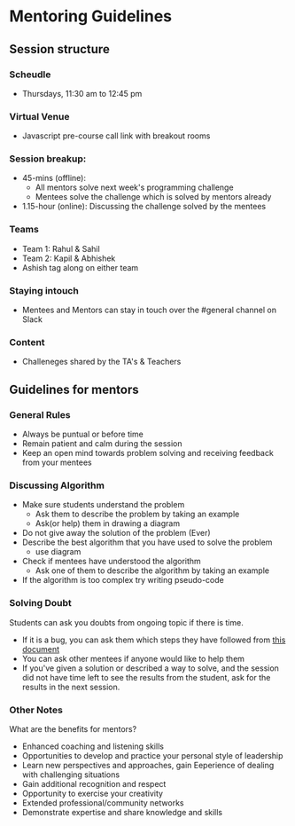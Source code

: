 # Mentoring Guidelines

## Session structure
### Scheudle
- Thursdays, 11:30 am to 12:45 pm

### Virtual Venue
- Javascript pre-course call link with breakout rooms

### Session breakup:
- 45-mins (offline): 
    - All mentors solve next week's programming challenge
    - Mentees solve the challenge which is solved by mentors already
- 1.15-hour (online): Discussing the challenge solved by the mentees

### Teams
- Team 1: Rahul & Sahil
- Team 2: Kapil & Abhishek
- Ashish tag along on either team

### Staying intouch
- Mentees and Mentors can stay in touch over the #general channel on Slack

### Content
- Challeneges shared by the TA's & Teachers

## Guidelines for mentors
### General Rules
- Always be puntual or before time
- Remain patient and calm during the session
- Keep an open mind towards problem solving and receiving feedback from your mentees

### Discussing Algorithm
- Make sure students understand the problem 
    - Ask them to describe the problem by taking an example
    - Ask(or help) them in drawing a diagram
- Do not give away the solution of the problem (Ever)
- Describe the best algorithm that you have used to solve the problem
    - use diagram
- Check if mentees have understood the algorithm
    - Ask one of them to describe the algorithm by taking an example
- If the algorithm is too complex try writing pseudo-code

### Solving Doubt
Students can ask you doubts from ongoing topic if there is time.
- If it is a bug, you can ask them which steps they have followed from [this document](https://github.com/McLarenCollege/Flutter-Course-Notes/blob/master/Misc.md)
- You can ask other mentees if anyone would like to help them
- If you've given a solution or described a way to solve, and the session did not have time left to see the results from the student, ask for the results in the next session. 


### Other Notes
What are the benefits for mentors?
- Enhanced coaching and listening skills
- Opportunities to develop and practice your personal style of leadership
- Learn new perspectives and approaches, gain Eeperience of dealing with challenging situations
- Gain additional recognition and respect
- Opportunity to exercise your creativity
- Extended professional/community networks
- Demonstrate expertise and share knowledge and skills

 
